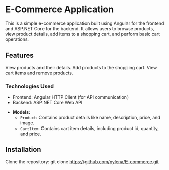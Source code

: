 # E-Commerce Application
This is a simple e-commerce application built using Angular for the frontend and ASP.NET Core for the backend. 
It allows users to browse products, view product details, add items to a shopping cart, and perform basic cart operations.

## Features
View products and their details.
Add products to the shopping cart.
View cart items and remove products.

### Technologies Used
* Frontend:
Angular 
HTTP Client (for API communication)
* Backend:
ASP.NET Core Web API
- **Models:**
  - `Product`: Contains product details like name, description, price, and image.
  - `CartItem`: Contains cart item details, including product id, quantity, and price.
 
## Installation
Clone the repository: 
 git clone <https://github.com/pylena/E-commerce.git>
